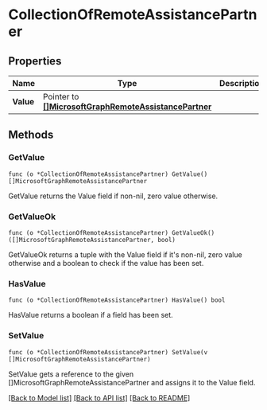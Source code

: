 # CollectionOfRemoteAssistancePartner

## Properties

Name | Type | Description | Notes
------------ | ------------- | ------------- | -------------
**Value** | Pointer to [**[]MicrosoftGraphRemoteAssistancePartner**](microsoft.graph.remoteAssistancePartner.md) |  | [optional] 

## Methods

### GetValue

`func (o *CollectionOfRemoteAssistancePartner) GetValue() []MicrosoftGraphRemoteAssistancePartner`

GetValue returns the Value field if non-nil, zero value otherwise.

### GetValueOk

`func (o *CollectionOfRemoteAssistancePartner) GetValueOk() ([]MicrosoftGraphRemoteAssistancePartner, bool)`

GetValueOk returns a tuple with the Value field if it's non-nil, zero value otherwise
and a boolean to check if the value has been set.

### HasValue

`func (o *CollectionOfRemoteAssistancePartner) HasValue() bool`

HasValue returns a boolean if a field has been set.

### SetValue

`func (o *CollectionOfRemoteAssistancePartner) SetValue(v []MicrosoftGraphRemoteAssistancePartner)`

SetValue gets a reference to the given []MicrosoftGraphRemoteAssistancePartner and assigns it to the Value field.


[[Back to Model list]](../README.md#documentation-for-models) [[Back to API list]](../README.md#documentation-for-api-endpoints) [[Back to README]](../README.md)


